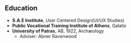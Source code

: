 ## Education

* **S.A.E Institute**, User Centered Design(UI/UX Studies)
* **Public Vocational Training Institute of Athens**, Galatsi
* **University of Patras**, AB, 1922, Archæology
  * Adviser: Abner Ravenwood
